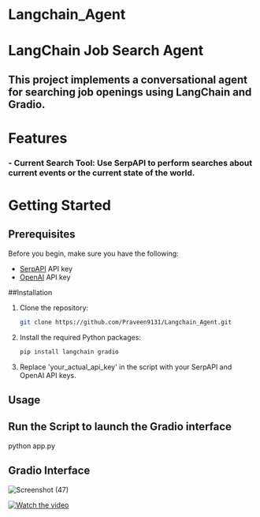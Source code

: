 # Langchain_Agent
# LangChain Job Search Agent

## This project implements a conversational agent for searching job openings using LangChain and Gradio.

# Features

### - **Current Search Tool**: Use SerpAPI to perform searches about current events or the current state of the world.

# Getting Started

## Prerequisites

Before you begin, make sure you have the following:

- [SerpAPI](https://serpapi.com/) API key
- [OpenAI](https://beta.openai.com/signup/) API key

##Installation

1. Clone the repository:

    ```bash
    git clone https://github.com/Praveen9131/Langchain_Agent.git
    ```

2. Install the required Python packages:

    ```bash
    pip install langchain gradio
    ```

3. Replace 'your_actual_api_key' in the script with your SerpAPI and OpenAI API keys.
## Usage

## Run the Script to launch the Gradio interface
 python app.py
## Gradio Interface 
![Screenshot (47)](https://github.com/Praveen9131/Langchain_Agent/assets/121826658/0ef91abe-336a-40dd-9ce3-a3d654a7fcb8)

[![Watch the video](path/to/your/thumbnail.jpg)](https://drive.google.com/file/d/15kni9o9zgx8wLMv_iUXGctFG4vLIAoUm/view?usp=sharing)



